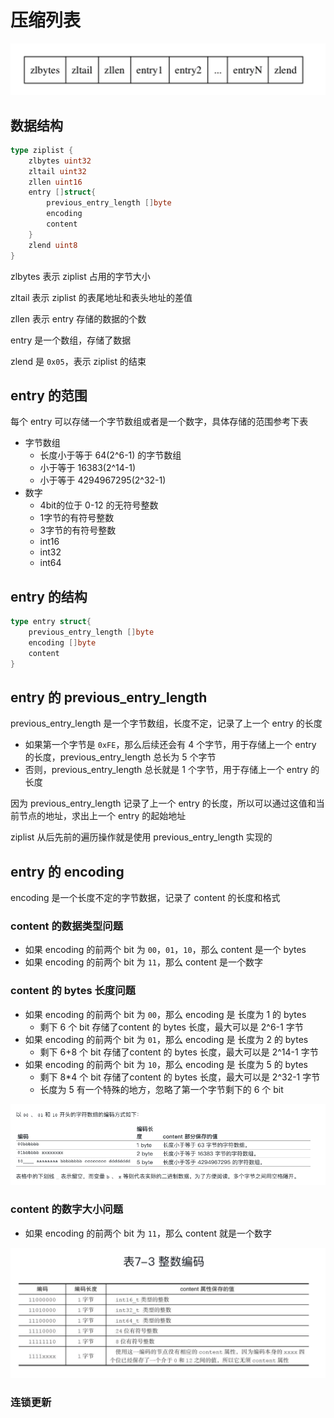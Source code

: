 # 压缩列表

![](../../.gitbook/assets/1573808714775.png)

## 数据结构

```go
type ziplist {
    zlbytes uint32
    zltail uint32
    zllen uint16
    entry []struct{
        previous_entry_length []byte
        encoding
        content
    }
    zlend uint8
}
```

zlbytes 表示 ziplist 占用的字节大小

zltail 表示 ziplist 的表尾地址和表头地址的差值

zllen 表示 entry 存储的数据的个数

entry 是一个数组，存储了数据

zlend 是 `0x05`，表示 ziplist 的结束

## entry 的范围

每个 entry 可以存储一个字节数组或者是一个数字，具体存储的范围参考下表

* 字节数组
  * 长度小于等于 64(2^6-1) 的字节数组
  * 小于等于 16383(2^14-1)
  * 小于等于 4294967295(2^32-1)
* 数字
  * 4bit的位于 0-12 的无符号整数
  * 1字节的有符号整数
  * 3字节的有符号整数
  * int16
  * int32
  * int64

## entry 的结构

```go
type entry struct{
    previous_entry_length []byte
    encoding []byte
    content
}
```

## entry 的 previous_entry_length

previous_entry_length 是一个字节数组，长度不定，记录了上一个 entry 的长度

- 如果第一个字节是 `0xFE`，那么后续还会有 4 个字节，用于存储上一个 entry 的长度，previous_entry_length 总长为 5 个字节
- 否则，previous_entry_length 总长就是 1 个字节，用于存储上一个 entry 的长度

因为 previous_entry_length 记录了上一个 entry 的长度，所以可以通过这值和当前节点的地址，求出上一个 entry 的起始地址

ziplist 从后先前的遍历操作就是使用 previous_entry_length 实现的

## entry 的 encoding

encoding 是一个长度不定的字节数据，记录了 content 的长度和格式

### content 的数据类型问题

* 如果 encoding 的前两个 bit 为 `00`，`01`，`10`，那么 content 是一个 bytes
* 如果 encoding 的前两个 bit 为 `11`，那么 content 是一个数字

### content 的 bytes 长度问题

* 如果 encoding 的前两个 bit 为 `00`，那么 encoding 是 长度为 1 的 bytes
  * 剩下 6 个 bit 存储了content 的 bytes 长度，最大可以是 2^6-1 字节
* 如果 encoding 的前两个 bit 为 `01`，那么 encoding 是 长度为 2 的 bytes
  * 剩下 6+8 个 bit 存储了content 的 bytes 长度，最大可以是 2^14-1 字节
* 如果 encoding 的前两个 bit 为 `10`，那么 encoding 是 长度为 5 的 bytes
  * 剩下 8*4 个 bit 存储了content 的 bytes 长度，最大可以是 2^32-1 字节
  * 长度为 5 有一个特殊的地方，忽略了第一个字节剩下的 6 个 bit

![](../../.gitbook/assets/1573813202194.png)

### content 的数字大小问题

* 如果 encoding 的前两个 bit 为 `11`，那么 content 就是一个数字

![](../../.gitbook/assets/1573814379427.png)

### 连锁更新

